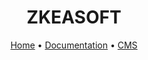 <div align="center">
  <h1>ZKEASOFT</h1>
  
  [Home](https://www.zkea.net) • [Documentation](https://www.zkea.net/zkeacms/document) • [CMS](https://www.zkea.net/zkeacms/zkeacmscore)
</div>

